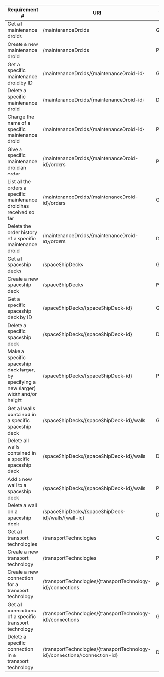 |Requirement # | URI | VERB |
|---|---|---|
| Get all maintenance droids                                                                      | /maintenanceDroids | GET |
| Create a new maintenance droid                                                                  | /maintenanceDroids | POST |
| Get a specific maintenance droid by ID                                                          | /maintenanceDroids/{maintenanceDroid-id} | GET |
| Delete a specific maintenance droid                                                             | /maintenanceDroids/{maintenanceDroid-id} | DELETE |
| Change the name of a specific maintenance droid                                                 | /maintenanceDroids/{maintenanceDroid-id} | PATCH |
| Give a specific maintenance droid an order                                         | /maintenanceDroids/{maintenanceDroid-id}/orders | POST |
| List all the orders a specific maintenance droid has received so far                        | /maintenanceDroids/{maintenanceDroid-id}/orders | GET |
| Delete the order history of a specific maintenance droid                                    | /maintenanceDroids/{maintenanceDroid-id}/orders | DELETE |
| Get all spaceship decks                                                                 | /spaceShipDecks | GET |
| Create a new spaceship deck                                                             | /spaceShipDecks | POST |
| Get a specific spaceship deck by ID                                                     | /spaceShipDecks/{spaceShipDeck-id} | GET |
| Delete a specific spaceship deck                                                        | /spaceShipDecks/{spaceShipDeck-id} | DELETE |
| Make a specific spaceship deck larger, by specifying a new (larger) width and/or height | /spaceShipDecks/{spaceShipDeck-id} | PATCH |
| Get all walls contained in a specific spaceship deck                                  | /spaceShipDecks/{spaceShipDeck-id}/walls | GET |
| Delete all walls contained in a specific spaceship deck                               | /spaceShipDecks/{spaceShipDeck-id}/walls | DELETE |
| Add a new wall to a spaceship deck                                                    | /spaceShipDecks/{spaceShipDeck-id}/walls | POST |
| Delete a wall on a spaceship deck                                                     | /spaceShipDecks/{spaceShipDeck-id}/walls/{wall-id} | DELETE |
| Get all transport technologies                                                            | /transportTechnologies | GET |
| Create a new transport technology                                                        | /transportTechnologies | POST |
| Create a new connection for a transport technology                                       | /transportTechnologies/{transportTechnology-id}/connections | POST |
| Get all connections of a specific transport technology                                   | /transportTechnologies/{transportTechnology-id}/connections | GET |
| Delete a specific connection in a transport technology                                   | /transportTechnologies/{transportTechnology-id}/connections/{connection-id} | DELETE |

